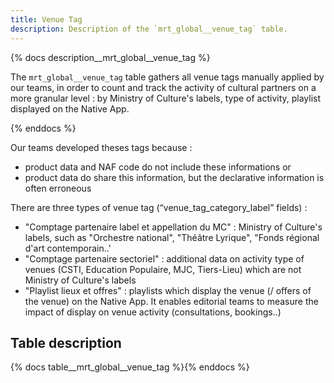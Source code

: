 ```yaml
---
title: Venue Tag
description: Description of the `mrt_global__venue_tag` table.
---
```


{% docs description__mrt_global__venue_tag %}

The `mrt_global__venue_tag` table gathers all venue tags manually applied by our teams, in order to count and track the activity of cultural partners on a more granular level : by Ministry of Culture's labels, type of activity, playlist displayed on the Native App.


{% enddocs %}

Our teams developed theses tags because :
- product data and NAF code do not include these informations
or
- product data do share this information, but the declarative information is often erroneous

There are three types of venue tag (“venue_tag_category_label” fields) :
- "Comptage partenaire label et appellation du MC" : Ministry of Culture's labels, such as "Orchestre national", "Théâtre Lyrique", "Fonds régional d'art contemporain..'
- "Comptage partenaire sectoriel" : additional data on activity type of venues (CSTI, Education Populaire, MJC, Tiers-Lieu) which are not Ministry of Culture's labels
- "Playlist lieux et offres" : playlists which display the venue (/ offers of the venue) on the Native App. It enables editorial teams to measure the impact of display on venue activity (consultations, bookings..)

## Table description

{% docs table__mrt_global__venue_tag %}{% enddocs %}
